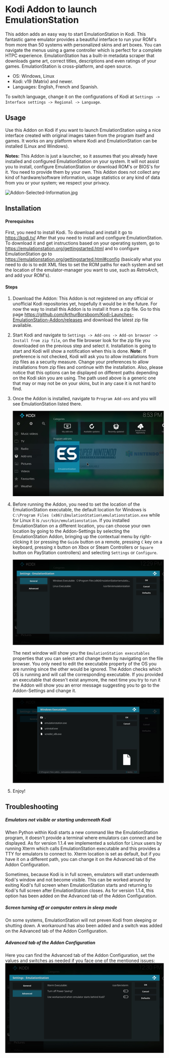 # Kodi Addon to launch EmulationStation
This addon adds an easy way to start EmulationStation in Kodi. This fantastic game emulator provides a beautiful interface to run your ROM's from more than 50 systems with personalized skins and art boxes. You can navigate the menus using a game controller which is perfect for a complete HTPC experience. EmulationStation has a built-in metadata scraper that downloads game art, correct titles, descriptions and even ratings of your games. EmulationStation is cross-platform, and open source.

* OS: Windows, Linux
* Kodi: v19 (Matrix) and newer.
* Languages: English, French and Spanish.

To switch language, change it on the configurations of Kodi at `Settings -> Interface settings -> Regional -> Language`.

## Usage
Use this Addon on Kodi if you want to launch EmulationStation using a nice interface created with original images taken from the program itself and games. It works on any platform where Kodi and EmulationStation can be installed (Linux and Windows).

**Notes:**
This Addon is just a launcher, so it assumes that you already have installed and configured EmulationStation on your system. It will not assist you to install, configure EmulationStation or download ROM's or BIOS's for it. You need to provide them by your own. This Addon does not collect any kind of hardware/software information, usage statistics or any kind of data from you or your system; we respect your privacy.


![Addon-Selected-Information.jpg](/script.kodi.launches.emulationstation/resources/addon-screenshots/Addon-Selected-Information.jpg)


## Installation

#### Prerequisites
First, you need to install Kodi. To download and install it go to https://kodi.tv/
After that you need to install and configure EmulationStation. To download it and get instructions based on your operating system, go to https://emulationstation.org/gettingstarted.html and to configure EmulationStation go to https://emulationstation.org/gettingstarted.html#config (basically what you need to do is to edit XML files to set the ROM paths for each system and set the location of the emulator-manager you want to use, such as *RetroArch*, and add your ROM's).

#### Steps
1. Download the Addon:
   This Addon is not registered on any official or unofficial Kodi repositories yet, hopefully it would be in the future. For now the way to install this Addon is to install it from a zip file.
   Go to this page https://github.com/ArthurBorsboom/Kodi-Launches-EmulationStation-Addon/releases and download the latest zip file available.

2. Start Kodi and navigate to `Settings -> Add-ons -> Add-on browser -> Install from zip file`, on the file browser look for the zip file you downloaded on the previous step and select it. Installation is going to start and Kodi will show a notification when this is done.
   **Note:** If preference is not checked, Kodi will ask you to allow installations from zip files as a security measure. Change your preferences to allow installations from zip files and continue with the installation. Also, please notice that this options can be displayed on different paths depending on the Kodi skin you are using. The path used above is a generic one that may or may not be on your skins, but in any case it is not hard to find.

3. Once the Addon is installed, navigate to `Program Add-ons` and you will see EmulationStation listed there.   

   ![Addon-Selected.jpg](script.kodi.launches.emulationstation/resources/addon-screenshots/Addon-Selected.jpg)

4. Before running the Addon, you need to set the location of the EmulationStation executable, the default location for Windows is `C:\Program Files (x86)\EmulationStation\emulationstation.exe` while for Linux it is `/usr/bin/emulationstation`. If you installed EmulationStation on a different location, you can choose your own location by going to the Addon-Settings by selecting the EmulationStation Addon, bringing up the contextual menu by right-clicking it (or pressing the `Guide` button on a remote, pressing `C` key on a keyboard, pressing `X` button on Xbox or Steam Controllers or `Square` button on PayStation controllers) and selecting `Settings` or `Configure`.

   ![Addon-Settings.jpg](script.kodi.launches.emulationstation/resources/addon-screenshots/Addon-Settings.jpg)

   The next window will show you the `EmulationStation executables` properties that you can select and change them by navigating on the file browser. You only need to edit the executable property of the OS you are running since the other would be ignored. The Addon checks which OS is running and will call the corresponding executable. If you provided an executable that doesn't exist anymore, the next time you try to run it the Addon will show you an error message suggesting you to go to the Addon-Settings and change it.   

   ![Addon-Settings-Edit-Executable.jpg](script.kodi.launches.emulationstation/resources/addon-screenshots/Addon-Settings-Edit-Executable.jpg)

5. Enjoy!


## Troubleshooting

##### Emulators not visible or starting underneath Kodi
When Python within Kodi starts a new command like the EmulationStation program, it doesn't provide a terminal where emulators can connect and be displayed. As for version 1.1.4 we implemented a solution for Linux users by running Xterm which calls EmulationStation executable and this provides a TTY for emulators to connect to. Xterm location is set as default, but if you have it on a different path, you can change it on the Advanced tab of the Addon Configuration.

Sometimes, because Kodi is in full screen, emulators will start underneath Kodi's window and not become visible. This can be worked around by exiting Kodi's full screen when EmulationStation starts and returning to Kodi's full screen after EmulationStation closes. As for version 1.1.4, this option has been added on the Advanced tab of the Addon Configuration.

##### Screen turning off or computer enters in sleep mode
On some systems, EmulationStation will not preven Kodi from sleeping or shutting down. A workaround has also been added and a switch was added on the Advanced tab of the Addon Configuration.

##### Advanced tab of the Addon Configuration
Here you can find the Advanced tab of the Addon Configuration, set the values and switches as needed if you face one of the mentioned issues:
![Addon-Settings-Advance.jpg](script.kodi.launches.emulationstation/resources/addon-screenshots/Addon-Settings-Advance.jpg)

